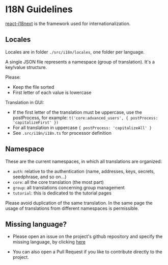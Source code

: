 # I18N Guidelines

[react-i18next](https://react.i18next.com/) is the framework used for internationalization.

## Locales

Locales are in folder `./src/i18n/locales`, one folder per language.

A single JSON file represents a namespace (group of translation).
It's a key/value structure.

Please:

- Keep the file sorted
- First letter of each value is lowercase

Translation in GUI:

- If the first letter of the translation must be uppercase, use the postProcess, for example: `t('core:advanced_users', { postProcess: 'capitalizeFirst' })`
- For all translation in uppercase `{ postProcess: 'capitalizeAll' }`
- See `.src/i18n/i18n.ts` for processor definition

## Namespace

These are the current namespaces, in which all translations are organized:

- `auth`: relative to the authentication (name, addresses, keys, secrets, seedphrase, and so on...)
- `core`: all the core translation (the most part)
- `group`: all translations concerning group management
- `tutorial`: this is dedicated to the tutorial pages

Please avoid duplication of the same translation.
In the same page the usage of translations from different namespaces is permissible.

## Missing language?

- Please open an issue on the project's github repository and specify the missing language, by clicking [here](https://github.com/Qortal/Qortal-Hub/issues/new)

- You can also open a Pull Request if you like to contribute directly to the project.
